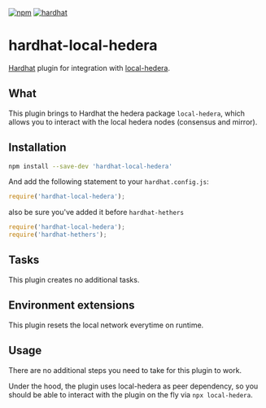 [![npm](https://img.shields.io/npm/v/hardhat-local-hedera.svg)](https://www.npmjs.com/package/hardhat-hethers) [![hardhat](https://hardhat.org/buidler-plugin-badge.svg?1)](https://hardhat.org)

# hardhat-local-hedera

[Hardhat](https://hardhat.org) plugin for integration with [local-hedera](https://github.com/LimeChain/local-hedera).

## What

This plugin brings to Hardhat the hedera package `local-hedera`, which allows you to interact with the local hedera nodes (consensus and mirror).

## Installation

```bash
npm install --save-dev 'hardhat-local-hedera'
```

And add the following statement to your `hardhat.config.js`:

```js
require('hardhat-local-hedera');
```

also be sure you've added it before `hardhat-hethers`
```js
require('hardhat-local-hedera');
require('hardhat-hethers');
```

## Tasks

This plugin creates no additional tasks.

## Environment extensions

This plugin resets the local network everytime on runtime.

## Usage

There are no additional steps you need to take for this plugin to work.

Under the hood, the plugin uses local-hedera as peer dependency, so you should be able to interact with the plugin on the fly via `npx local-hedera`.